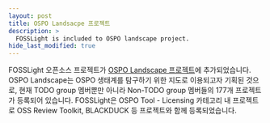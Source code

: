 ```yaml
---
layout: post
title: OSPO Landsacpe 프로젝트
description: >
  FOSSLight is included to OSPO landscape project.
hide_last_modified: true
---
```


FOSSLight 오픈소스 프로젝트가 [OSPO Landscape 프로젝트](https://landscape.todogroup.org/)에 추가되었습니다. OSPO Landscape는 OSPO 생태계를 탐구하기 위한 지도로 이용되고자 기획된 것으로, 현재 TODO group 멤버뿐만 아니라 Non-TODO group 멤버들의 177개 프로젝트가 등록되어 있습니다. FOSSLight은 OSPO Tool - Licensing 카테고리 내 프로젝트로 OSS Review Toolkit, BLACKDUCK 등 프로젝트와 함께 등록되었습니다.
